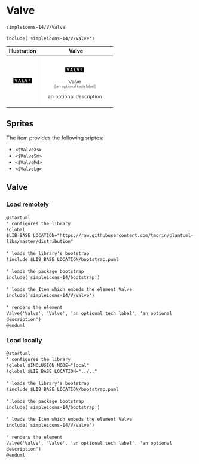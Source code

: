 # Valve


```text
simpleicons-14/V/Valve
```

```text
include('simpleicons-14/V/Valve')
```



| Illustration | Valve |
| :---: | :---: |
| ![illustration for Illustration](../../simpleicons-14/V/Valve.png) | ![illustration for Valve](../../simpleicons-14/V/Valve.Local.png) |



## Sprites
The item provides the following sriptes:

- `<$ValveXs>`
- `<$ValveSm>`
- `<$ValveMd>`
- `<$ValveLg>`





## Valve

### Load remotely
```plantuml
@startuml
' configures the library
!global $LIB_BASE_LOCATION="https://raw.githubusercontent.com/tmorin/plantuml-libs/master/distribution"

' loads the library's bootstrap
!include $LIB_BASE_LOCATION/bootstrap.puml

' loads the package bootstrap
include('simpleicons-14/bootstrap')

' loads the Item which embeds the element Valve
include('simpleicons-14/V/Valve')

' renders the element
Valve('Valve', 'Valve', 'an optional tech label', 'an optional description')
@enduml
```

### Load locally
```plantuml
@startuml
' configures the library
!global $INCLUSION_MODE="local"
!global $LIB_BASE_LOCATION="../.."

' loads the library's bootstrap
!include $LIB_BASE_LOCATION/bootstrap.puml

' loads the package bootstrap
include('simpleicons-14/bootstrap')

' loads the Item which embeds the element Valve
include('simpleicons-14/V/Valve')

' renders the element
Valve('Valve', 'Valve', 'an optional tech label', 'an optional description')
@enduml
```

